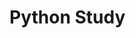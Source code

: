 # Python Study
<!-- """This is the beginning of python."""

# student_count = 200
# class_name = "        Python class"
# amount = 200.49

# print(len(class_name))
# print(class_name[0])
# print(class_name[0:9])
# print(class_name[:3])
# print(class_name[:])
# print(class_name.title())
# print(class_name.strip())
# print(class_name.upper())
# print(class_name.find("P"))
# print("py" in class_name)
# print("Py" in class_name)
# print("wy" not in class_name) -->


<!-- input_num = input("Enter any number here:")
print(type(input_num))

def odd_or_even(input):
    if input % 2 == 0:
        print("even")
    else:
        print("odd")


odd_or_even(int(input_num))
print("End") -->